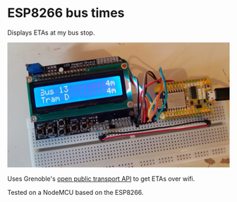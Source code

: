 # ESP8266 bus times

Displays ETAs at my bus stop.

![Photo](photo.jpg?raw=true)

Uses Grenoble's [open public transport API](https://www.metromobilite.fr/pages/opendata/OpenDataApi.html) to get ETAs over wifi.

Tested on a NodeMCU based on the ESP8266.